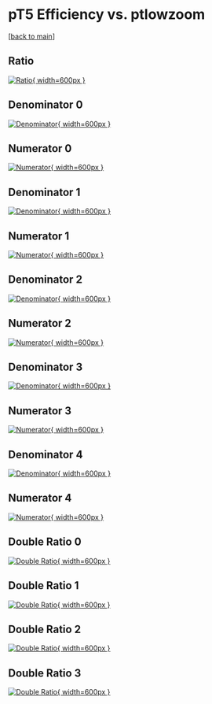 # pT5 Efficiency vs. ptlowzoom

[[back to main](./)]



## Ratio

[![Ratio](../mtv/var/pT5_loweta_13_1_eff_ptlowzoom.png){ width=600px }](../mtv/var/pT5_loweta_13_1_eff_ptlowzoom.pdf)

## Denominator 0

[![Denominator](../mtv/den/pT5_loweta_13_1_eff_ptlowzoom_den0.png){ width=600px }](../mtv/den/pT5_loweta_13_1_eff_ptlowzoom_den0.pdf)

## Numerator 0

[![Numerator](../mtv/num/pT5_loweta_13_1_eff_ptlowzoom_num0.png){ width=600px }](../mtv/num/pT5_loweta_13_1_eff_ptlowzoom_num0.pdf)

## Denominator 1

[![Denominator](../mtv/den/pT5_loweta_13_1_eff_ptlowzoom_den1.png){ width=600px }](../mtv/den/pT5_loweta_13_1_eff_ptlowzoom_den1.pdf)

## Numerator 1

[![Numerator](../mtv/num/pT5_loweta_13_1_eff_ptlowzoom_num1.png){ width=600px }](../mtv/num/pT5_loweta_13_1_eff_ptlowzoom_num1.pdf)

## Denominator 2

[![Denominator](../mtv/den/pT5_loweta_13_1_eff_ptlowzoom_den2.png){ width=600px }](../mtv/den/pT5_loweta_13_1_eff_ptlowzoom_den2.pdf)

## Numerator 2

[![Numerator](../mtv/num/pT5_loweta_13_1_eff_ptlowzoom_num2.png){ width=600px }](../mtv/num/pT5_loweta_13_1_eff_ptlowzoom_num2.pdf)

## Denominator 3

[![Denominator](../mtv/den/pT5_loweta_13_1_eff_ptlowzoom_den3.png){ width=600px }](../mtv/den/pT5_loweta_13_1_eff_ptlowzoom_den3.pdf)

## Numerator 3

[![Numerator](../mtv/num/pT5_loweta_13_1_eff_ptlowzoom_num3.png){ width=600px }](../mtv/num/pT5_loweta_13_1_eff_ptlowzoom_num3.pdf)

## Denominator 4

[![Denominator](../mtv/den/pT5_loweta_13_1_eff_ptlowzoom_den4.png){ width=600px }](../mtv/den/pT5_loweta_13_1_eff_ptlowzoom_den4.pdf)

## Numerator 4

[![Numerator](../mtv/num/pT5_loweta_13_1_eff_ptlowzoom_num4.png){ width=600px }](../mtv/num/pT5_loweta_13_1_eff_ptlowzoom_num4.pdf)

## Double Ratio 0

[![Double Ratio](../mtv/ratio/pT5_loweta_13_1_eff_ptlowzoom_ratio0.png){ width=600px }](../mtv/ratio/pT5_loweta_13_1_eff_ptlowzoom_ratio0.pdf)

## Double Ratio 1

[![Double Ratio](../mtv/ratio/pT5_loweta_13_1_eff_ptlowzoom_ratio1.png){ width=600px }](../mtv/ratio/pT5_loweta_13_1_eff_ptlowzoom_ratio1.pdf)

## Double Ratio 2

[![Double Ratio](../mtv/ratio/pT5_loweta_13_1_eff_ptlowzoom_ratio2.png){ width=600px }](../mtv/ratio/pT5_loweta_13_1_eff_ptlowzoom_ratio2.pdf)

## Double Ratio 3

[![Double Ratio](../mtv/ratio/pT5_loweta_13_1_eff_ptlowzoom_ratio3.png){ width=600px }](../mtv/ratio/pT5_loweta_13_1_eff_ptlowzoom_ratio3.pdf)

